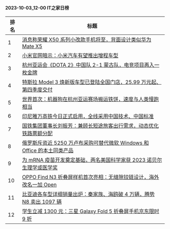 #### 2023-10-03_12-00  IT之家日榜

| 排名 | 标题|
| --- | ---|
| 1 | [消息称荣耀 X50 系列小改款手机将至，背面设计类似华为 Mate X5](https://www.ithome.com/0/722/805.htm) |
| 2 | [小米官网暗示：小米汽车有望推出增程车型](https://www.ithome.com/0/722/859.htm) |
| 3 | [杭州亚运会《DOTA 2》中国队 2-1 蒙古队，电竞项目再入一枚金牌](https://www.ithome.com/0/722/857.htm) |
| 4 | [特斯拉 Model 3 焕新版车型已登陆全国门店，25.99 万元起、第四季度交付](https://www.ithome.com/0/722/816.htm) |
| 5 | [世界首次：机器狗在杭州亚运赛场搬运铁饼，速度与人类慢跑相当](https://www.ithome.com/0/722/821.htm) |
| 6 | [印尼雅万高铁今日正式启用，全线采用中国技术、中国标准](https://www.ithome.com/0/722/800.htm) |
| 7 | [国铁集团董事长刘振芳：兼顾长短途旅客出行需求，动态优化铁路票额分配](https://www.ithome.com/0/722/811.htm) |
| 8 | [俄罗斯斥资近 5250 万卢布采购可替代微软 Windows 和 Office 的本土同类产品](https://www.ithome.com/0/722/830.htm) |
| 9 | [为 mRNA 疫苗开发奠定基础，两名美国科学家获 2023 诺贝尔生理学或医学奖](https://www.ithome.com/0/722/834.htm) |
| 10 | [OPPO Find N3 折叠屏样机首次亮相：无缝隙铰链设计，海外改名一加 Open](https://www.ithome.com/0/722/879.htm) |
| 11 | [比亚迪各车型详细销量出炉：秦家族、海鸥破 4 万辆，腾势 N8 卖出 1097 辆](https://www.ithome.com/0/722/840.htm) |
| 12 | [学生立减 1300 元：三星 Galaxy Fold 5 折叠屏手机京东限时 9 折](https://www.ithome.com/0/722/845.htm) |
